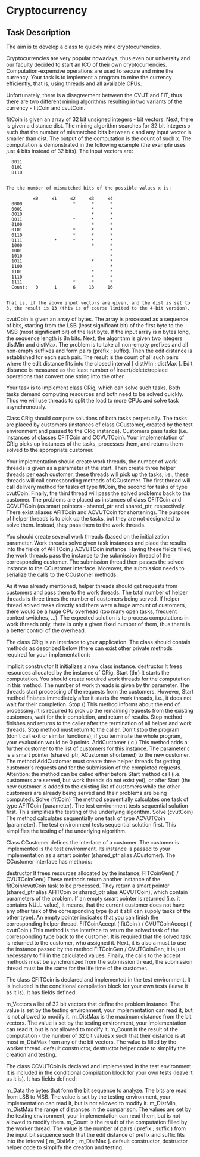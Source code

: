 # Cryptocurrency


## Task Description

The aim is to develop a class to quickly mine cryptocurrencies.

Cryptocurrencies are very popular nowadays, thus even our university and our faculty decided to start an ICO of their own cryptocurrencies. Computation-expensive operations are used to secure and mine the currency. Your task is to implement a program to mine the currency efficiently, that is, using threads and all available CPUs.

Unfortunately, there is a disagreement between the CVUT and FIT, thus there are two different mining algorithms resulting in two variants of the currency - fitCoin and cvutCoin.

fitCoin
    is given an array of 32 bit unsigned integers - bit vectors. Next, there is given a distance dist. The mining algorithm searches for 32 bit integers x such that the number of mismatched bits between x and any input vector is smaller than dist. The output of the computation is the count of such x. The computation is demonstrated in the following example (the example uses just 4 bits instead of 32 bits). The input vectors are:

      0011
      0101
      0110
      

    The the number of mismatched bits of the possible values x is:

              ≤0     ≤1     ≤2     ≤3     ≤4
      0000                   *      *      *
      0001                          *      *
      0010                          *      *
      0011                   *      *      *
      0100                          *      *
      0101                   *      *      *
      0110                   *      *      *
      0111            *      *      *      *
      1000                          *      *
      1001                                 *
      1010                                 *
      1011                          *      *
      1100                                 *
      1101                          *      *
      1110                          *      *
      1111                   *      *      *
      Count:   0      1      6     13     16
      

    That is, if the above input vectors are given, and the dist is set to 3, the result is 13 (this is of course limited to the 4-bit version).
cvutCoin
    is given an array of bytes. The array is processed as a sequence of bits, starting from the LSB (least significant bit) of the first byte to the MSB (most significant bit) of the last byte. If the input array is n bytes long, the sequence length is 8n bits. Next, the algorithm is given two integers distMin and distMax. The problem is to take all non-empty prefixes and all non-empty suffixes and form pairs (prefix ; suffix). Then the edit distance is established for each such pair. The result is the count of all such pairs where the edit distance fits into the closed interval [ distMin ; distMax ]. Edit distance is measured as the least number of insert/delete/replace operations that convert one string into the other.

Your task is to implement class CRig, which can solve such tasks. Both tasks demand computing resources and both need to be solved quickly. Thus we will use threads to split the load to more CPUs and solve task asynchronously.

Class CRig should compute solutions of both tasks perpetually. The tasks are placed by customers (instances of class CCustomer, created by the test environment and passed to the CRig instance). Customers pass tasks (i.e. instances of classes CFITCoin and CCVUTCoin). Your implementation of CRig picks up instances of the tasks, processes them, and returns them solved to the appropriate customer.

Your implementation should create work threads, the number of work threads is given as a parameter at the start. Then create three helper threads per each customer, these threads will pick up the tasks, i.e., these threads will call corresponding methods of CCustomer. The first thread will call delivery method for tasks of type fitCoin, the second for tasks of type cvutCoin. Finally, the third thread will pass the solved problems back to the customer. The problems are placed as instances of class CFITCoin and CCVUTCoin (as smart pointers - shared_ptr<CFITCoin> and shared_ptr<CCVUTCoin>, respectively. There exist aliases AFITCoin and ACVUTCoin for shortening). The purpose of helper threads is to pick up the tasks, but they are not designated to solve them. Instead, they pass them to the work threads.

You should create several work threads (based on the initialization parameter. Work threads solve given task instances and place the results into the fields of AFITCoin / ACVUTCoin instance. Having these fields filled, the work threads pass the instance to the submission thread of the corresponding customer. The submission thread then passes the solved instance to the CCustomer interface. Moreover, the submission needs to serialize the calls to the CCustomer methods.

As it was already mentioned, helper threads should get requests from customers and pass them to the work threads. The total number of helper threads is three times the number of customers being served. If helper thread solved tasks directly and there were a huge amount of customers, there would be a huge CPU overhead (too many open tasks, frequent context switches, ...). The expected solution is to process computations in work threads only, there is only a given fixed number of them, thus there is a better control of the overhead.

The class CRig is an interface to your application. The class should contain methods as described below (there can exist other private methods required for your implementation):

implicit constructor
    It initializes a new class instance.
destructor
    It frees resources allocated by the instance of CRig.
Start (thr)
    It starts the computation. You should create required work threads for the computation in this method. The number of work threads is given by thr parameter. The threads start processing of the requests from the customers. However, Start method finishes immediately after it starts the work threads, i.e., it does not wait for their completion.
Stop ()
    This method informs about the end of processing. It is required to pick up the remaining requests from the existing customers, wait for their completion, and return of results. Stop method finishes and returns to the caller after the termination of all helper and work threads. Stop method must return to the caller. Don't stop the program (don't call exit or similar functions), if you terminate the whole program, your evaluation would be 0 points.
AddCustomer ( c )
    This method adds a further customer to the list of customers for this instance. The parameter c is a smart pointer (shared_ptr<CCustomer>, ACustomer shortened) to the new customer. The method AddCustomer must create three helper threads for getting customer's requests and for the submission of the completed requests. Attention: the method can be called either before Start method call (i.e. customers are served, but work threads do not exist yet), or after Start (the new customer is added to the existing list of customers while the other customers are already being served and their problems are being computed).
Solve (fitCoin)
    The method sequentially calculates one task of type AFITCoin (parameter). The test environment tests sequential solution first. This simplifies the testing of the underlying algorithm.
Solve (cvutCoin)
    The method calculates sequentially one task of type ACVUTCoin (parameter). The test environment tests sequential solution first. This simplifies the testing of the underlying algorithm.

Class CCustomer defines the interface of a customer. The customer is implemented is the test environment. Its instance is passed to your implementation as a smart pointer (shared_ptr<CCustomer> alias ACustomer). The CCustomer interface has methods:

destructor
    It frees resources allocated by the instance,
FITCoinGen() / CVUTCoinGen()
    These methods return another instance of the fitCoin/cvutCoin task to be processed. They return a smart pointer (shared_ptr<CFITCoin> alias AFITCoin or shared_ptr<CCVUTCoin> alias ACVUTCoin), which contain parameters of the problem. If an empty smart pointer is returned (i.e. it contains NULL value), it means, that the current customer does not have any other task of the corresponding type (but it still can supply tasks of the other type). An empty pointer indicates that you can finish the corresponding helper thread.
FITCoinAccept ( fitCoin ) / CVUTCoinAccept ( cvutCoin )
    This method is the interface to return the solved task of the corresponding type back to the customer. It is required that the solved task is returned to the customer, who assigned it. Next, it is also a must to use the instance passed by the method FITCoinGen / CVUTCoinGen, it is just necessary to fill in the calculated values. Finally, the calls to the accept methods must be synchronized from the submission thread, the submission thread must be the same for the life time of the customer.

The class CFITCoin is declared and implemented in the test environment. It is included in the conditional compilation block for your own tests (leave it as it is). It has fields defined:

m_Vectors
    a list of 32 bit vectors that define the problem instance. The value is set by the testing environment, your implementation can read it, but is not allowed to modify it.
m_DistMax
    is the maximum distance from the bit vectors. The value is set by the testing environment, your implementation can read it, but is not allowed to modify it.
m_Count
    is the result of the computation - the number of 32 bit values x such that their distance is at most m_DistMax from any of the bit vectors. The value is filled by the worker thread.
default constructor, destructor
    helper code to simplify the creation and testing.

The class CCVUTCoin is declared and implemented in the test environment. It is included in the conditional compilation block for your own tests (leave it as it is). It has fields defined:

m_Data
    the bytes that form the bit sequence to analyze. The bits are read from LSB to MSB. The value is set by the testing environment, your implementation can read it, but is not allowed to modify it.
m_DistMin, m_DistMax
    the range of distances in the comparison. The values are set by the testing environment, your implementation can read them, but is not allowed to modify them.
m_Count
    is the result of the computation filled by the worker thread. The value is the number of pairs ( prefix ; suffix ) from the input bit sequence such that the edit distance of prefix and suffix fits into the interval [ m_DistMin ; m_DistMax ].
default constructor, destructor
    helper code to simplify the creation and testing. 

